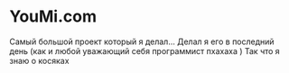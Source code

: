 # YouMi.com
Cамый большой проект который я делал...
Делал я его в последний день (как и любой уважающий себя программист пхахаха )
Так что я знаю о косяках
